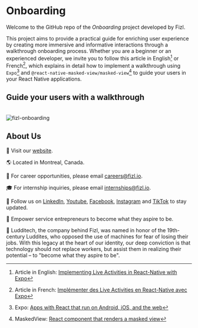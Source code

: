 # Onboarding

Welcome to the GitHub repo of the *Onboarding* project developed by Fizl.

This project aims to provide a practical guide for enriching user experience by creating more immersive and informative interactions through a walkthrough onboarding process. Whether you are a beginner or an experienced developer, we invite you to follow this article in English[^1] or French[^2], which explains in detail how to implement a walkthrough using `Expo`[^3] and `@react-native-masked-view/masked-view`[^4] to guide your users in your React Native applications.

## Guide your users with a walkthrough
\
![fizl-onboarding](https://github.com/Ludditech/fizl-onboarding/assets/71282839/e66c5098-a71a-44eb-be23-4504bef0d2cb)

## About Us
🔗 Visit our [website](https://fizl.io).

🌎 Located in Montreal, Canada.

💼 For career opportunities, please email careers@fizl.io.

🎓 For internship inquiries, please email internships@fizl.io.

🔔 Follow us on [LinkedIn](https://www.linkedin.com/company/fizl), [Youtube](https://www.youtube.com/@fizlapp), [Facebook](https://www.facebook.com/fizl.app1), [Instagram](fizl.app) and [TikTok](https://www.tiktok.com/@fizl.app?fbclid=IwAR39V3Gc62d85chxyevQVVRNqcl_lgb3Cm8sBk2fJqzpqztSLF0gVeMbbEE) to stay updated.

🎯 Empower service entrepreneurs to become what they aspire to be.

💚 Ludditech, the company behind Fizl, was named in honor of the 19th-century Luddites, who opposed the use of machines for fear of losing their jobs. With this legacy at the heart of our identity, our deep conviction is that technology should not replace workers, but assist them in realizing their potential – to "become what they aspire to be".

[^1]: Article in English: [Implementing Live Activities in React-Native with Expo](https://fizl.io/en/blog/posts/live-activities)
[^2]: Article in French: [Implémenter des Live Activities en React-Native avec Expo](https://fizl.io/fr/blog/posts/live-activities)
[^3]: Expo: [Apps with React that run on Android, iOS, and the web](https://github.com/expo)
[^4]: MaskedView: [React component that renders a masked view](https://github.com/react-native-masked-view/masked-view)


